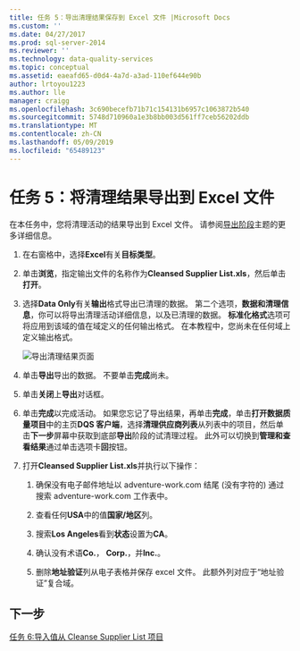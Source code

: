 ```yaml
---
title: 任务 5：导出清理结果保存到 Excel 文件 |Microsoft Docs
ms.custom: ''
ms.date: 04/27/2017
ms.prod: sql-server-2014
ms.reviewer: ''
ms.technology: data-quality-services
ms.topic: conceptual
ms.assetid: eaeafd65-d0d4-4a7d-a3ad-110ef644e90b
author: lrtoyou1223
ms.author: lle
manager: craigg
ms.openlocfilehash: 3c690becefb71b71c154131b6957c1063872b540
ms.sourcegitcommit: 5748d710960a1e3b8bb003d561ff7ceb56202ddb
ms.translationtype: MT
ms.contentlocale: zh-CN
ms.lasthandoff: 05/09/2019
ms.locfileid: "65489123"
---
```

# <a name="task-5-exporting-cleansing-results-to-an-excel-file"></a>任务 5：将清理结果导出到 Excel 文件
  在本任务中，您将清理活动的结果导出到 Excel 文件。 请参阅[导出阶段](https://msdn.microsoft.com/library/hh213061.aspx#Export)主题的更多详细信息。  
  
1.  在右窗格中，选择**Excel**有关**目标类型**。  
  
2.  单击**浏览**，指定输出文件的名称作为**Cleansed Supplier List.xls**，然后单击**打开**。  
  
3.  选择**Data Only**有关**输出**格式导出已清理的数据。 第二个选项，**数据和清理信息**，你可以将导出清理活动详细信息，以及已清理的数据。 **标准化格式**选项可将应用到该域的值在域定义的任何输出格式。 在本教程中，您尚未在任何域上定义输出格式。  
  
     ![导出清理结果页面](../../2014/tutorials/media/et-exportingcleansingresultstoanexcelfile.jpg "导出清理结果页")  
  
4.  单击**导出**导出的数据。 不要单击**完成**尚未。  
  
5.  单击**关闭**上**导出**对话框。  
  
6.  单击**完成**以完成活动。 如果您忘记了导出结果，再单击**完成**，单击**打开数据质量项目**中的主页**DQS 客户端**，选择**清理供应商列表**从列表中的项目，然后单击**下一步**屏幕中获取到底部**导出**阶段的试清理过程。 此外可以切换到**管理和查看结果**通过单击选项卡**回**按钮。  
  
7.  打开**Cleansed Supplier List.xls**并执行以下操作：  
  
    1.  确保没有电子邮件地址以 adventure-work.com 结尾 (没有字符的) 通过搜索 adventure-work.com 工作表中。  
  
    2.  查看任何**USA**中的值**国家/地区**列。  
  
    3.  搜索**Los Angeles**看到**状态**设置为**CA**。  
  
    4.  确认没有术语**Co.**， **Corp.**，并**Inc.**。  
  
    5.  删除**地址验证**列从电子表格并保存 excel 文件。 此额外列对应于“地址验证”复合域。  
  
## <a name="next-step"></a>下一步  
 [任务 6:导入值从 Cleanse Supplier List 项目](../../2014/tutorials/task-6-importing-values-from-the-cleanse-supplier-list-project.md)  
  
  
